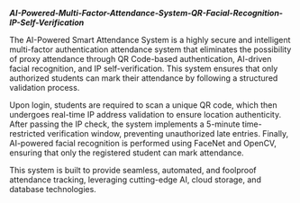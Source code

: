 ***AI-Powered-Multi-Factor-Attendance-System-QR-Facial-Recognition-IP-Self-Verification***

The AI-Powered Smart Attendance System is a highly secure and intelligent multi-factor authentication attendance system that eliminates the possibility of proxy attendance through QR Code-based authentication, AI-driven facial recognition, and IP self-verification. This system ensures that only authorized students can mark their attendance by following a structured validation process.

Upon login, students are required to scan a unique QR code, which then undergoes real-time IP address validation to ensure location authenticity. After passing the IP check, the system implements a 5-minute time-restricted verification window, preventing unauthorized late entries. Finally, AI-powered facial recognition is performed using FaceNet and OpenCV, ensuring that only the registered student can mark attendance.

This system is built to provide seamless, automated, and foolproof attendance tracking, leveraging cutting-edge AI, cloud storage, and database technologies.
